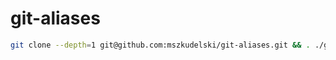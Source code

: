 # git-aliases

``` bash
git clone --depth=1 git@github.com:mszkudelski/git-aliases.git && . ./git-aliases/script.sh && rm -rf git-aliases
```
